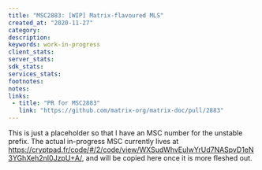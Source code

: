 ```yaml
---
title: "MSC2883: [WIP] Matrix-flavoured MLS"
created_at: "2020-11-27"
category:
description:
keywords: work-in-progress
client_stats:
server_stats:
sdk_stats:
services_stats:
footnotes:
notes:
links:
 - title: "PR for MSC2883"
   link: "https://github.com/matrix-org/matrix-doc/pull/2883"
---
```

This is just a placeholder so that I have an MSC number for the unstable prefix.  The actual in-progress MSC currently lives at https://cryptpad.fr/code/#/2/code/view/WXSudWhvEuIwYrUd7NASpvD1eN3YGhXeh2nI0JzpU+A/, and will be copied here once it is more fleshed out.
